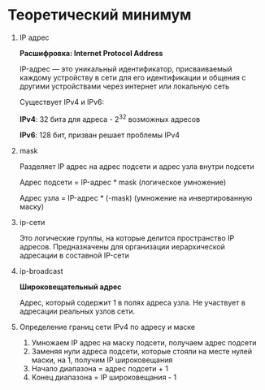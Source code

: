 # Теоретический минимум

1.  IP адрес

    **Расшифровка: Internet Protocol Address**

    IP-адрес — это уникальный идентификатор, присваиваемый каждому устройству в сети для его идентификации и общения с
    другими устройствами через интернет или локальную сеть

    Существует IPv4 и IPv6:

    **IPv4**: 32 бита для адреса - 2<sup>32</sup> возможных адресов

    **IPv6**: 128 бит, призван решает проблемы IPv4

2.  mask

    Разделяет IP адрес на адрес подсети и адрес узла внутри подсети

    Адрес подсети = IP-адрес \* mask (логическое умножение)

    Адрес узла = IP-адрес \* (-mask) (умножение на инвертированную маску)

3.  ip-сети

    Это логические группы, на которые делится пространство IP адресов. Предназначены для организации иерархической адресации в составной IP-сети

4.  ip-broadcast

    **Широковещательный адрес**

    Адрес, который содержит 1 в полях адреса узла. Не участвует в адресации реальных узлов сети.

5.  Определение границ сети IPv4 по адресу и маске

    1. Умножаем IP адрес на маску подсети, получаем адрес подсети
    2. Заменяя нули адреса подсети, которые стояли на месте нулей маски, на 1, получим IP широковещания
    3. Начало диапазона = адрес подсети + 1
    4. Конец диапазона = IP широковещания - 1
